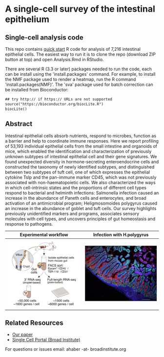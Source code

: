 # A single-cell survey of the intestinal epithelium

## Single-cell analysis code
This repo contains <a href="https://github.com/adamh-broad/single_cell_intestine/blob/master/Analysis.md">quick start</a> R code for analysis of 7,216 intestinal epithelial cells. The easiest way to run it is to clone the repo (download ZIP button at top) and open Analysis.Rmd in RStudio. 

There are several R (3.3 or later) packages needed to run the code, each can be install using the 'install.packages' command. For example, to install the NMF package used to render a heatmap, run the R command 'install.packages(NMF)'. The 'sva' package used for batch correction can be installed from Bioconductor:

```{r }
## try http:// if https:// URLs are not supported
source("https://bioconductor.org/biocLite.R")
biocLite()
``` 

## Abstract
Intestinal epithelial cells absorb nutrients, respond to microbes, function as a barrier and help to coordinate immune responses. Here we report profiling of 53,193 individual epithelial cells from the small intestine and organoids of mice, which enabled the identification and characterization of previously unknown subtypes of intestinal epithelial cell and their gene signatures. We found unexpected diversity in hormone-secreting enteroendocrine cells and constructed the taxonomy of newly identified subtypes, and distinguished between two subtypes of tuft cell, one of which expresses the epithelial cytokine Tslp and the pan-immune marker CD45, which was not previously associated with non-haematopoietic cells. We also characterized the ways in which cell-intrinsic states and the proportions of different cell types respond to bacterial and helminth infections: Salmonella infection caused an increase in the abundance of Paneth cells and enterocytes, and broad activation of an antimicrobial program; Heligmosomoides polygyrus caused an increase in the abundance of goblet and tuft cells. Our survey highlights previously unidentified markers and programs, associates sensory molecules with cell types, and uncovers principles of gut homeostasis and response to pathogens.

Experimental workflow            |  Infection with H.polygyrus
:-------------------------:|:-------------------------:
![](https://github.com/adamh-broad/single_cell_intestine/blob/master/Fig1a.jpg)  |  ![](https://github.com/adamh-broad/single_cell_intestine/blob/master/Relmb.jpg)

## Related Resources
* <a href="https://www.nature.com/articles/nature24489">Our paper</a>
* <a href="https://portals.broadinstitute.org/single_cell/study/small-intestinal-epithelium">Single Cell Portal (Broad Institute)</a>

For questions or issues email:
ahaber -at- broadinstitute.org
